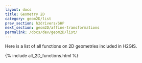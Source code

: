 ```yaml
---
layout: docs
title: Geometry 2D
category: geom2D/list
prev_section: h2drivers/SHP
next_section: geom2D/affine-transformations
permalink: /docs/dev/geom2D/list/
---
```


Here is a list of all functions on 2D geometries included in H2GIS.

{% include all_2D_functions.html %}
